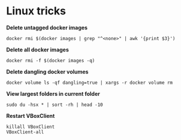 # Linux tricks

**Delete untagged docker images**
```
docker rmi $(docker images | grep "^<none>" | awk '{print $3}')
```

**Delete all docker images**
```
docker rmi -f $(docker images -q)
```

**Delete dangling docker volumes**
```
docker volume ls -qf dangling=true | xargs -r docker volume rm
```

**View largest folders in current folder**
```
sudo du -hsx * | sort -rh | head -10
```

**Restart VBoxClient**
```
killall VBoxClient
VBoxClient-all
```

